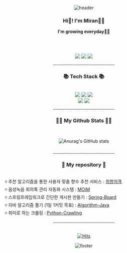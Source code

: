 <div align = "center">

![header](https://capsule-render.vercel.app/api?type=waving&&color=gradient&height=100&section=header&fontSize=90)
</div>

<div align = "center">
<h3>Hi👋! I'm Miran👩‍💻</h3>
<b>I'm growing everyday🌱🌱</b>

<br/><br/>

<a href="https://www.instagram.com/mirangku/"><img src="https://img.shields.io/badge/Instagram-E4405F?style=flat-square&logo=Instagram&logoColor=white&link=https://www.instagram.com/mirangku/"/></a>
<a href="https://blog.naver.com/yesmiran"><img src="https://img.shields.io/badge/Naverblog-03C75A?style=flat-square&logo=Naver&logoColor=white&link=https://blog.naver.com/yesmiran"/></a>
<a href="mailto:nmr1227@gmail.com"><img src="https://img.shields.io/badge/Gmail-d14836?style=flat-square&logo=Gmail&logoColor=white&link=mailto:nmr1227@gmail.com"/>
</a>
<br/>
﹏﹏﹏﹏﹏﹏﹏﹏﹏﹏﹏﹏﹏﹏

<h3>📚 Tech Stack 📚</h3>
<div>
<br/>
<img src="https://img.shields.io/badge/Spring-6DB33F?style=flat-square&logo=Spring&logoColor=white"/>
<img src="https://img.shields.io/badge/Java-007396?style=flat-square&logo=Java&logoColor=white"/>
<img src="https://img.shields.io/badge/Python-3766AB?style=flat-square&logo=Python&logoColor=white"/>
<br/>
<img src="https://img.shields.io/badge/Oracle-F80000?style=flat-square&logo=Oracle&logoColor=white"/>
<img src="https://img.shields.io/badge/Git-F05032?style=flat-square&logo=Git&logoColor=white"/>
<br/>
</div>
﹏﹏﹏﹏﹏﹏﹏﹏﹏﹏﹏﹏﹏﹏

<h3>👩‍💻 My Github Stats 👩‍💻</h3>
<br/>

![Anurag's GitHub stats](https://github-readme-stats.vercel.app/api?username=nohmiran&show_icons=true&theme=buefy)

﹏﹏﹏﹏﹏﹏﹏﹏﹏﹏﹏﹏﹏﹏

<h3>📂 My repository 📂</h3>
<br/>
  <div align = left>
◽ 추천 알고리즘을 통한 사용자 맞춤 향수 추천 서비스 : 
<a href="https://github.com/2022-SMHRD-KDT-AI-1/Perfume">취향저격</a><br/>
◽ 음성녹음 회의록 관리 자동화 시스템 : 
<a href="https://github.com/SeeYourVoice">MOiM</a><br/>
◽ 스프링프레임워크로 간단한 게시판 만들기 : 
<a href="https://github.com/nohmiran/Spring-Board">Spring-Board</a><br/>
◽ 자바 알고리즘 풀기 (1일 1커밋 목표) : 
<a href="https://github.com/nohmiran/Algorithm-Java">Algorithm-Java</a><br/>
◽ 취미로 하는 크롤링 : 
<a href="https://github.com/nohmiran/Python-Crawling">Python-Crawling</a><br/>
  </div>
﹏﹏﹏﹏﹏﹏﹏﹏﹏﹏﹏﹏﹏﹏
<br/><br/>

[![Hits](https://hits.seeyoufarm.com/api/count/incr/badge.svg?url=https%3A%2F%2Fgithub.com%2Fnohmiran&count_bg=%23FFBFB5&title_bg=%23FF7474&icon=&icon_color=%23E7E7E7&title=hits&edge_flat=false)](https://hits.seeyoufarm.com)
</div>

<div align = "center">

![footer](https://capsule-render.vercel.app/api?type=waving&&color=gradient&height=100&section=footer&fontSize=90)
</div>

